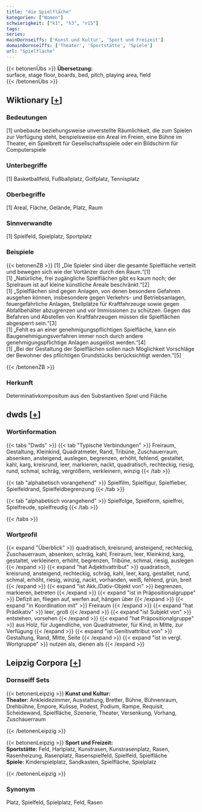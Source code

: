 ```yaml
---
title: "die Spielfläche"
kategorien: ["Nomen"]
schwierigkeit: ["k1", "h3", "r15"]
tags:
series:
mainDornseiffs: ['Kunst und Kultur', 'Sport und Freizeit']
domainDornseiffs: ['Theater', 'Sportstätte', 'Spiele']
url: "Spielfläche"
---
```


{{< betonenÜbs >}}
**Übersetzung:**  
surface, stage floor, boards, bed, pitch, playing area, field  
{{< /betonenÜbs >}}

## Wiktionary [[+](https://de.wiktionary.org/wiki/Spielfläche)]

### Bedeutungen
[1] unbebaute beziehungsweise unverstellte Räumlichkeit, die zum Spielen zur Verfügung steht, beispielsweise ein Areal im Freien, eine Bühne im Theater, ein Spielbrett für Gesellschaftsspiele oder ein Bildschirm für Computerspiele  

### Unterbegriffe
[1] Basketballfeld, Fußballplatz, Golfplatz, Tennisplatz  

### Oberbegriffe
[1] Areal, Fläche, Gelände, Platz, Raum  

### Sinnverwandte
[1] Spielfeld, Spielplatz, Sportplatz  

### Beispiele
{{< betonenZB >}}
[1] „Die Spieler sind über die gesamte Spielfläche verteilt und bewegen sich wie der Vortänzer durch den Raum.“[1]  
[1] „Natürliche, frei zugängliche Spielflächen gibt es kaum noch; der Spielraum ist auf kleine künstliche Areale beschränkt.“[2]  
[1] „Spielflächen sind gegen Anlagen, von denen besondere Gefahren ausgehen können, insbesondere gegen Verkehrs- und Betriebsanlagen, feuergefährliche Anlagen, Stellplätze für Kraftfahrzeuge sowie gegen Abfallbehälter abzugrenzen und vor Immissionen zu schützen. Gegen das Befahren und Abstellen von Kraftfahrzeugen müssen die Spielflächen abgesperrt sein.“[3]  
[1] „Fehlt es an einer genehmigungspflichtigen Spielfläche, kann ein Baugenehmigungsverfahren immer noch durch andere genehmigungspflichtige Anlagen ausgelöst werden.“[4]  
[1] „Bei der Gestaltung der Spielflächen sollen nach Möglichkeit Vorschläge der Bewohner des pflichtigen Grundstücks berücksichtigt werden.“[5]  

{{< /betonenZB >}}
### Herkunft
Determinativkompositum aus den Substantiven Spiel und  Fläche  



## dwds [[+](https://www.dwds.de/wb/Spielfläche)]

### Wortinformation
{{< tabs "Dwds" >}}
{{< tab "Typische Verbindungen" >}}
Freiraum, Gestaltung, Kleinkind, Quadratmeter, Rand, Tribüne, Zuschauerraum, absenken, ansteigend, auslegen, begrenzen, erhöht, fehlend, gestaltet, kahl, karg, kreisrund, leer, markieren, nackt, quadratisch, rechteckig, riesig, rund, schmal, schräg, vergrößern, verkleinern, winzig
{{< /tab >}}

{{< tab "alphabetisch vorangehend" >}}
Spielfilm, Spielfigur, Spielfieber, Spielfeldrand, Spielfeldbegrenzung
{{< /tab >}}

{{< tab "alphabetisch vorangehend" >}}
Spielfolge, Spielform, spielfrei, Spielfreude, spielfreudig
{{< /tab >}}

{{< /tabs >}}

### Wortprofil
{{< expand "Überblick" >}} quadratisch, kreisrund, ansteigend, rechteckig, Zuschauerraum, absenken, schräg, kahl, Freiraum, leer, Kleinkind, karg, gestaltet, verkleinern, erhöht, begrenzen, Tribüne, schmal, riesig, auslegen {{< /expand >}}
{{< expand "hat Adjektivattribut" >}} quadratisch, kreisrund, ansteigend, rechteckig, schräg, kahl, leer, karg, gestaltet, rund, schmal, erhöht, riesig, winzig, nackt, vorhanden, weiß, fehlend, grün, breit {{< /expand >}}
{{< expand "ist Akk./Dativ-Objekt von" >}} begrenzen, markieren, betreten {{< /expand >}}
{{< expand "ist in Präpositionalgruppe" >}} Defizit an, fliegen auf, werfen auf, hängen über {{< /expand >}}
{{< expand "in Koordination mit" >}} Freiraum {{< /expand >}}
{{< expand "hat Prädikativ" >}} leer, groß {{< /expand >}}
{{< expand "ist Subjekt von" >}} entstehen, vorsehen {{< /expand >}}
{{< expand "hat Präpositionalgruppe" >}} aus Holz, für Jugendliche, von Quadratmeter, für Kind, in Mitte, zur Verfügung {{< /expand >}}
{{< expand "ist Genitivattribut von" >}} Gestaltung, Rand, Mitte, Seite {{< /expand >}}
{{< expand "ist in vergl. Wortgruppe" >}} nutzen als, dienen als {{< /expand >}}

## Leipzig Corpora [[+](https://corpora.uni-leipzig.de/en/res?word=Spielfläche&corpusId=deu_newscrawl-public_2018)]

### Dornseiff Sets
{{< betonenLeipzig >}}
**Kunst und Kultur:**  
**Theater:** Ankleidezimmer, Ausstattung, Bretter, Bühne, Bühnenraum, Drehbühne, Empore, Kulisse, Podest, Podium, Rampe, Requisit, Scheidewand, Spielfläche, Szenerie, Theater, Versenkung, Vorhang, Zuschauerraum  

{{< /betonenLeipzig >}}


{{< betonenLeipzig >}}
**Sport und Freizeit:**  
**Sportstätte:** Feld, Hartplatz, Kunstrasen, Kunstrasenplatz, Rasen, Rasenheizung, Rasenplatz, Rasenspielfeld, Spielfeld, Spielfläche  
**Spiele:** Kinderspielplatz, Sandkasten, Spielfläche, Spielplatz  

{{< /betonenLeipzig >}}

### Synonym
Platz, Spielfeld, Spielplatz, Feld, Rasen

